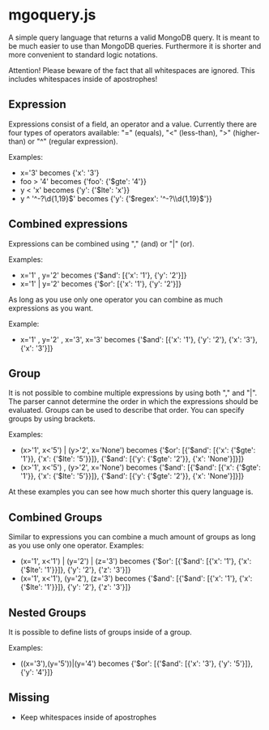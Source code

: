 # mgoquery.js
A simple query language that returns a valid MongoDB query.
It is meant to be much easier to use than MongoDB queries.
Furthermore it is shorter and more convenient to standard logic notations.

Attention! Please beware of the fact that all whitespaces are ignored. This includes whitespaces inside of apostrophes!

Expression
--------------
Expressions consist of a field, an operator and a value. Currently there are four types of operators available:
"=" (equals), "<" (less-than), ">" (higher-than) or "^" (regular expression).

Examples:
- x='3' becomes {'x': '3'}
- foo > '4' becomes {'foo': {'$gte': '4'}}
- y < 'x' becomes {'y': {'$lte': 'x'}}
- y ^ '^-?\\d{1,19}$' becomes {'y': {'$regex': '^-?\\d{1,19}$'}}

Combined expressions
--------------
Expressions can be combined using "," (and) or "|" (or).

Examples:
- x='1' , y='2' becomes {'$and': [{'x': '1'}, {'y': '2'}]}
- x='1' | y='2' becomes {'$or': [{'x': '1'}, {'y': '2'}]}

As long as you use only one operator you can combine as much expressions as you want.

Example:
- x='1' , y='2' , x='3', x='3' becomes {'$and': [{'x': '1'}, {'y': '2'}, {'x': '3'}, {'x': '3'}]}

Group
-------------
It is not possible to combine multiple expressions by using both "," and "|". The parser
cannot determine the order in which the expressions should be evaluated.
Groups can be used to describe that order. You can specify groups by using brackets.

Examples:
- (x>'1', x<'5') | (y>'2', x='None') becomes {'$or': [{'$and': [{'x': {'$gte': '1'}}, {'x': {'$lte': '5'}}]}, {'$and': [{'y': {'$gte': '2'}}, {'x': 'None'}]}]}
- (x>'1', x<'5') , (y>'2', x='None') becomes {'$and': [{'$and': [{'x': {'$gte': '1'}}, {'x': {'$lte': '5'}}]}, {'$and': [{'y': {'$gte': '2'}}, {'x': 'None'}]}]}

At these examples you can see how much shorter this query language is.

Combined Groups
-------------

Similar to expressions you can combine a much amount of groups as long as you use only one operator.
Examples:
- (x='1', x<'1') | (y='2') | (z='3') becomes {'$or': [{'$and': [{'x': '1'}, {'x': {'$lte': '1'}}]}, {'y': '2'}, {'z': '3'}]}
- (x='1', x<'1'), (y='2'), (z='3') becomes {'$and': [{'$and': [{'x': '1'}, {'x': {'$lte': '1'}}]}, {'y': '2'}, {'z': '3'}]}

Nested Groups
-------------

It is possible to define lists of groups inside of a group.

Examples:
- ((x='3'),(y='5'))|(y='4') becomes {'$or': [{'$and': [{'x': '3'}, {'y': '5'}]}, {'y': '4'}]}

Missing
-------------

- Keep whitespaces inside of apostrophes
